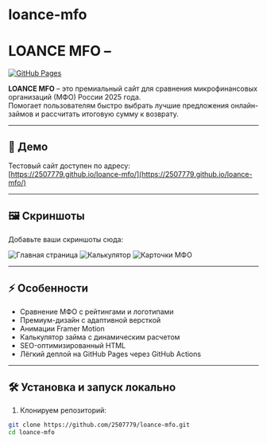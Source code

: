 # loance-mfo
# LOANCE MFO –

[![GitHub Pages](https://img.shields.io/badge/GitHub-Pages-blue)](https://2507779.github.io/loance-mfo/)

**LOANCE MFO** – это премиальный сайт для сравнения микрофинансовых организаций (МФО) России 2025 года.  
Помогает пользователям быстро выбрать лучшие предложения онлайн-займов и рассчитать итоговую сумму к возврату.

---

## 🚀 Демо

Тестовый сайт доступен по адресу:  
[https://2507779.github.io/loance-mfo/](https://2507779.github.io/loance-mfo/)

---

## 🖼 Скриншоты

Добавьте ваши скриншоты сюда:

![Главная страница](public/screenshot1.png)
![Калькулятор](public/screenshot2.png)
![Карточки МФО](public/screenshot3.png)

---

## ⚡ Особенности

- Сравнение МФО с рейтингами и логотипами
- Премиум-дизайн с адаптивной версткой
- Анимации Framer Motion
- Калькулятор займа с динамическим расчетом
- SEO-оптимизированный HTML
- Лёгкий деплой на GitHub Pages через GitHub Actions

---

## 🛠 Установка и запуск локально

1. Клонируем репозиторий:
```bash
git clone https://github.com/2507779/loance-mfo.git
cd loance-mfo
